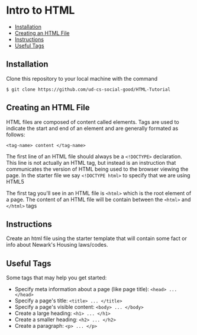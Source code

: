 # Intro to HTML

- [Installation](#installation)
- [Creating an HTML File](#creating-an-html-file)
- [Instructions](#instructions)
- [Useful Tags](#useful-tags)

## Installation
Clone this repository to your local machine with the command

```
$ git clone https://github.com/ud-cs-social-good/HTML-Tutorial
```

## Creating an HTML File
HTML files are composed of content called elements. Tags are used to indicate the
start and end of an element and are generally formated as follows:
```
<tag-name> content </tag-name>
```

The first line of an HTML file should always be a `<!DOCTYPE>` declaration.
This line is not actually an HTML tag, but instead is an instruction that
communicates the version of HTML being used to the browser viewing the page. In
the starter file we say `<!DOCTYPE html>` to specify that we are using HTML5

The first tag you'll see in an HTML file is `<html>` which is the root element
of a page. The content of an HTML file will be contain between the `<html>` and
`</html>` tags

## Instructions
Create an html file using the starter template that will contain some fact or
info about Newark's Housing laws/codes.

## Useful Tags
Some tags that may help you get started:
* Specify meta information about a page (like page title): `<head> ... </head>`
* Specify a page's title: `<title> ... </title>`
* Specify a page's visible content: `<body> ... </body>`
* Create a large heading: `<h1> ... </h1>`
* Create a smaller heading: `<h2> ... </h2>`
* Create a paragraph: `<p> ... </p>`
